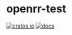 # openrr-test

[![crates.io](https://img.shields.io/crates/v/openrr-test.svg)](https://crates.io/crates/openrr-test) [![docs](https://docs.rs/openrr-test/badge.svg)](https://docs.rs/openrr-test)
